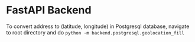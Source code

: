 # FastAPI Backend

To convert address to (latitude, longitude) in Postgresql database, navigate to root directory and do
```python -m backend.postgresql.geolocation_fill```